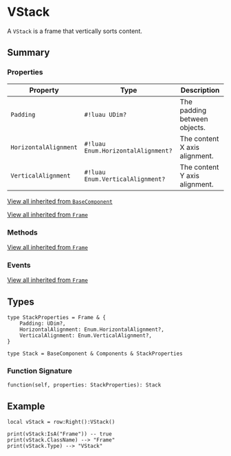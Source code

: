 # VStack

A `VStack` is a frame that vertically sorts content.

## Summary

### Properties

| Property       | Type       | Description |
|----------------|------------|-------------|
| `Padding` | `#!luau UDim?` | The padding between objects. |
| `HorizontalAlignment` | `#!luau Enum.HorizontalAlignment?` | The content X axis alignment. |
| `VerticalAlignment` | `#!luau Enum.VerticalAlignment?` | The content Y axis alignment. |

[View all inherited from `BaseComponent`](./index.md/#properties)

[View all inherited from `Frame`](https://create.roblox.com/docs/reference/engine/classes/Frame#summary-properties)

### Methods

[View all inherited from `Frame`](https://create.roblox.com/docs/reference/engine/classes/Frame#summary-methods)

### Events

[View all inherited from `Frame`](https://create.roblox.com/docs/reference/engine/classes/Frame#summary-events)

## Types

```luau
type StackProperties = Frame & {
    Padding: UDim?,
    HorizontalAlignment: Enum.HorizontalAlignment?,
    VerticalAlignment: Enum.VerticalAlignment?,
}

type Stack = BaseComponent & Components & StackProperties
```

### Function Signature

```luau
function(self, properties: StackProperties): Stack
```

## Example

```luau
local vStack = row:Right():VStack()

print(vStack:IsA("Frame")) -- true
print(vStack.ClassName) --> "Frame"
print(vStack.Type) --> "VStack"
```
